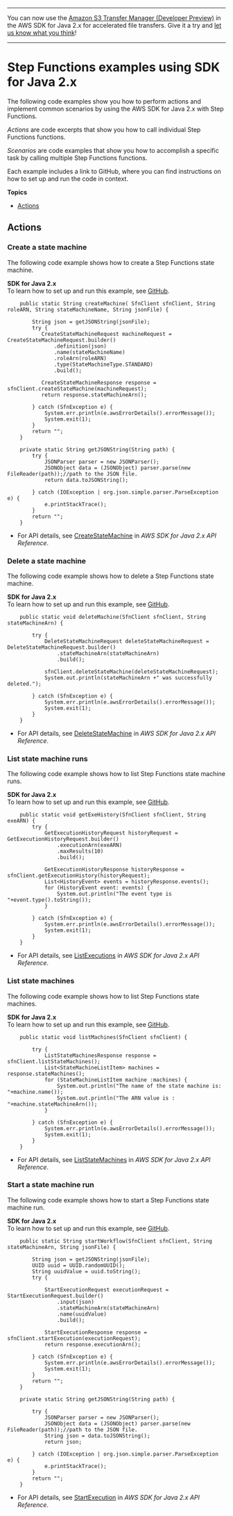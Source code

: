 --------

You can now use the [Amazon S3 Transfer Manager \(Developer Preview\)](https://bit.ly/2WQebiP) in the AWS SDK for Java 2\.x for accelerated file transfers\. Give it a try and [let us know what you think](https://bit.ly/3zT1YYM)\!

--------

# Step Functions examples using SDK for Java 2\.x<a name="java_sfn_code_examples"></a>

The following code examples show you how to perform actions and implement common scenarios by using the AWS SDK for Java 2\.x with Step Functions\.

*Actions* are code excerpts that show you how to call individual Step Functions functions\.

*Scenarios* are code examples that show you how to accomplish a specific task by calling multiple Step Functions functions\.

Each example includes a link to GitHub, where you can find instructions on how to set up and run the code in context\.

**Topics**
+ [Actions](#w620aac15c13b9c75c13)

## Actions<a name="w620aac15c13b9c75c13"></a>

### Create a state machine<a name="sfn_CreateStateMachine_java_topic"></a>

The following code example shows how to create a Step Functions state machine\.

**SDK for Java 2\.x**  
 To learn how to set up and run this example, see [GitHub](https://github.com/awsdocs/aws-doc-sdk-examples/tree/main/javav2/example_code/stepfunctions#readme)\. 
  

```
    public static String createMachine( SfnClient sfnClient, String roleARN, String stateMachineName, String jsonFile) {

        String json = getJSONString(jsonFile);
        try {
           CreateStateMachineRequest machineRequest = CreateStateMachineRequest.builder()
               .definition(json)
               .name(stateMachineName)
               .roleArn(roleARN)
               .type(StateMachineType.STANDARD)
               .build();

           CreateStateMachineResponse response = sfnClient.createStateMachine(machineRequest);
           return response.stateMachineArn();

        } catch (SfnException e) {
            System.err.println(e.awsErrorDetails().errorMessage());
            System.exit(1);
        }
        return "";
    }

    private static String getJSONString(String path) {
        try {
            JSONParser parser = new JSONParser();
            JSONObject data = (JSONObject) parser.parse(new FileReader(path));//path to the JSON file.
            return data.toJSONString();

        } catch (IOException | org.json.simple.parser.ParseException e) {
            e.printStackTrace();
        }
        return "";
    }
```
+  For API details, see [CreateStateMachine](https://docs.aws.amazon.com/goto/SdkForJavaV2/states-2016-11-23/CreateStateMachine) in *AWS SDK for Java 2\.x API Reference*\. 

### Delete a state machine<a name="sfn_DeleteStateMachine_java_topic"></a>

The following code example shows how to delete a Step Functions state machine\.

**SDK for Java 2\.x**  
 To learn how to set up and run this example, see [GitHub](https://github.com/awsdocs/aws-doc-sdk-examples/tree/main/javav2/example_code/stepfunctions#readme)\. 
  

```
    public static void deleteMachine(SfnClient sfnClient, String stateMachineArn) {

        try {
            DeleteStateMachineRequest deleteStateMachineRequest = DeleteStateMachineRequest.builder()
                .stateMachineArn(stateMachineArn)
                .build();

            sfnClient.deleteStateMachine(deleteStateMachineRequest);
            System.out.println(stateMachineArn +" was successfully deleted.");

        } catch (SfnException e) {
            System.err.println(e.awsErrorDetails().errorMessage());
            System.exit(1);
        }
    }
```
+  For API details, see [DeleteStateMachine](https://docs.aws.amazon.com/goto/SdkForJavaV2/states-2016-11-23/DeleteStateMachine) in *AWS SDK for Java 2\.x API Reference*\. 

### List state machine runs<a name="sfn_ListExecutions_java_topic"></a>

The following code example shows how to list Step Functions state machine runs\.

**SDK for Java 2\.x**  
 To learn how to set up and run this example, see [GitHub](https://github.com/awsdocs/aws-doc-sdk-examples/tree/main/javav2/example_code/stepfunctions#readme)\. 
  

```
    public static void getExeHistory(SfnClient sfnClient, String exeARN) {
        try {
            GetExecutionHistoryRequest historyRequest = GetExecutionHistoryRequest.builder()
                .executionArn(exeARN)
                .maxResults(10)
                .build();

            GetExecutionHistoryResponse historyResponse = sfnClient.getExecutionHistory(historyRequest);
            List<HistoryEvent> events = historyResponse.events();
            for (HistoryEvent event: events) {
                System.out.println("The event type is "+event.type().toString());
            }

        } catch (SfnException e) {
            System.err.println(e.awsErrorDetails().errorMessage());
            System.exit(1);
        }
    }
```
+  For API details, see [ListExecutions](https://docs.aws.amazon.com/goto/SdkForJavaV2/states-2016-11-23/ListExecutions) in *AWS SDK for Java 2\.x API Reference*\. 

### List state machines<a name="sfn_ListStateMachines_java_topic"></a>

The following code example shows how to list Step Functions state machines\.

**SDK for Java 2\.x**  
 To learn how to set up and run this example, see [GitHub](https://github.com/awsdocs/aws-doc-sdk-examples/tree/main/javav2/example_code/stepfunctions#readme)\. 
  

```
    public static void listMachines(SfnClient sfnClient) {

        try {
            ListStateMachinesResponse response = sfnClient.listStateMachines();
            List<StateMachineListItem> machines = response.stateMachines();
            for (StateMachineListItem machine :machines) {
                System.out.println("The name of the state machine is: "+machine.name());
                System.out.println("The ARN value is : "+machine.stateMachineArn());
            }

        } catch (SfnException e) {
            System.err.println(e.awsErrorDetails().errorMessage());
            System.exit(1);
        }
    }
```
+  For API details, see [ListStateMachines](https://docs.aws.amazon.com/goto/SdkForJavaV2/states-2016-11-23/ListStateMachines) in *AWS SDK for Java 2\.x API Reference*\. 

### Start a state machine run<a name="sfn_StartExecution_java_topic"></a>

The following code example shows how to start a Step Functions state machine run\.

**SDK for Java 2\.x**  
 To learn how to set up and run this example, see [GitHub](https://github.com/awsdocs/aws-doc-sdk-examples/tree/main/javav2/example_code/stepfunctions#readme)\. 
  

```
    public static String startWorkflow(SfnClient sfnClient, String stateMachineArn, String jsonFile) {

        String json = getJSONString(jsonFile);
        UUID uuid = UUID.randomUUID();
        String uuidValue = uuid.toString();
        try {

            StartExecutionRequest executionRequest = StartExecutionRequest.builder()
                .input(json)
                .stateMachineArn(stateMachineArn)
                .name(uuidValue)
                .build();

            StartExecutionResponse response = sfnClient.startExecution(executionRequest);
            return response.executionArn();

        } catch (SfnException e) {
            System.err.println(e.awsErrorDetails().errorMessage());
            System.exit(1);
        }
        return "";
    }

    private static String getJSONString(String path) {

        try {
            JSONParser parser = new JSONParser();
            JSONObject data = (JSONObject) parser.parse(new FileReader(path));//path to the JSON file.
            String json = data.toJSONString();
            return json;

        } catch (IOException | org.json.simple.parser.ParseException e) {
            e.printStackTrace();
        }
        return "";
    }
```
+  For API details, see [StartExecution](https://docs.aws.amazon.com/goto/SdkForJavaV2/states-2016-11-23/StartExecution) in *AWS SDK for Java 2\.x API Reference*\. 